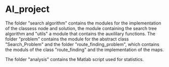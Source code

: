 # AI_project

The folder "search algorithm" contains the modules for the implementation of the classess node and solution, the module containing the search tree algorithm and "utils" a module that contains the auxililary functions.
The folder "problem" contains the module for the abstract class "Search_Problem" and the folder "route_finding_problem", which contains the moduls of the class "route_finding" and the implementation of the maps.

The folder "analysis" contains the Matlab script used for statistics.
